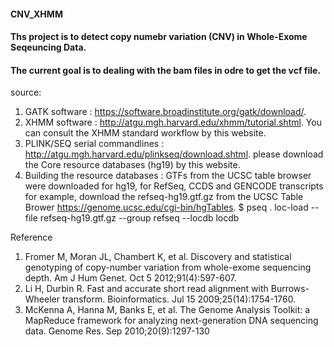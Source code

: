 #### CNV_XHMM
#### Ths project is to detect copy numebr variation (CNV) in Whole-Exome Seqeuncing Data. 
#### The current goal is to dealing with the bam files in odre to get the vcf file.

source:
1. GATK software : https://software.broadinstitute.org/gatk/download/.
2. XHMM software : http://atgu.mgh.harvard.edu/xhmm/tutorial.shtml. You can consult the XHMM standard workflow by this website.
3. PLINK/SEQ serial commandlines : http://atgu.mgh.harvard.edu/plinkseq/download.shtml. please download the Core resource databases (hg19) by this website.
4. Building the resource databases : GTFs from the UCSC table browser were downloaded for hg19, for RefSeq, CCDS and GENCODE transcripts
for example, download the refseq-hg19.gtf.gz from the UCSC Table Brower https://genome.ucsc.edu/cgi-bin/hgTables. 
$ pseq . loc-load --file refseq-hg19.gtf.gz --group refseq --locdb locdb

Reference
1.	Fromer M, Moran JL, Chambert K, et al. Discovery and statistical genotyping of copy-number variation from whole-exome sequencing depth. Am J Hum Genet. Oct 5 2012;91(4):597-607.
2.	Li H, Durbin R. Fast and accurate short read alignment with Burrows-Wheeler transform. Bioinformatics. Jul 15 2009;25(14):1754-1760.
3.	McKenna A, Hanna M, Banks E, et al. The Genome Analysis Toolkit: a MapReduce framework for analyzing next-generation DNA sequencing data. Genome Res. Sep 2010;20(9):1297-130

